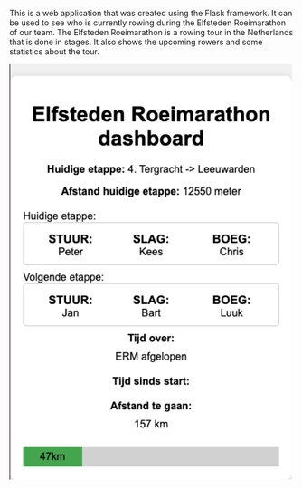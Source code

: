 This is a web application that was created using the Flask framework. It can be used to see who is currently rowing during the Elfsteden Roeimarathon of our team. The Elfsteden Roeimarathon is a rowing tour in the Netherlands that is done in stages. It also shows the upcoming rowers and some statistics about the tour. 

<img src="https://github.com/JochemVanDerMeer/erm-dashboard/blob/main/demo.png" width="500">
